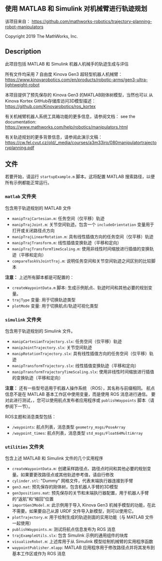 ## 使用 MATLAB 和 Simulink 对机械臂进行轨迹规划

该项目来自：
https://github.com/mathworks-robotics/trajectory-planning-robot-manipulators

Copyright 2019 The MathWorks, Inc.

## Description

此项目包括 MATLAB 和 Simulink 机器人机械手的轨迹生成与评估

所有文件均采用 7 自由度 Kinova Gen3 超轻型机器人机械臂：
https://www.kinovarobotics.com/en/products/robotic-arms/gen3-ultra-lightweight-robot

本项目提供了预先保存的 Kinova Gen3 的MATLAB刚体树模型，当然也可以 从Kinova Kortex GitHub存储库访问3D模型描述：
https://github.com/Kinovarobotics/ros_kortex

有关机械臂机器人系统工具箱功能的更多信息，请参阅文档：
see the documentation: https://www.mathworks.com/help/robotics/manipulators.html

有关轨迹规划的更多背景信息，请参阅此演示文稿：
https://cw.fel.cvut.cz/old/_media/courses/a3m33iro/080manipulatortrajectoryplanning.pdf

## 文件
若要开始，请运行 `startupExample.m` 脚本。这将配置 MATLAB 搜索路径，以便所有示例都能正常运行。

### `matlab` 文件夹
包含用于轨迹规划的 MATLAB 文件

* `manipTrajCartesian.m`: 任务空间（仅平移）轨迹
* `manipTrajJoint.m`: 关节空间轨迹。包含一个 `includeOrientation` 变量用于打开或关闭路径点方向
* `manipTrajLinearRotation.m`: 具有线性插值方向的任务空间（仅平移）轨迹
* `manipTrajTransform.m`: 线性插值变换轨迹（平移和定向）
* `manipTrajTransformTimeScaling.m`: 使用非线性时间缩放进行插值的变换轨迹（平移和定向）
* `compareTaskVsJointTraj.m`: 说明任务空间和关节空间轨迹之间区别的比较脚本

**注意：** 上述所有脚本都是可配置的：
* `createWaypointData.m` 脚本: 生成示例航点、轨迹时间和其他必要的规划变量。
* `trajType` 变量: 用于切换轨迹类型
* `plotMode` 变量: 用于切换航点/轨迹可视化类型

### `simulink` 文件夹
包含用于轨迹规划的 Simulink 文件。

* `manipCartesianTrajectory.slx`: 任务空间（仅平移）轨迹
* `manipJointTrajectory.slx`: 关节空间轨迹
* `manipRotationTrajectory.slx`: 具有线性插值方向的任务空间（仅平移）轨迹
* `manipTransformTrajectory.slx`: 线性插值变换轨迹（平移和定向）
* `manipTransformTrajectoryTimeScaling.slx`: 使用非线性时间缩放进行插值的变换轨迹（平移和定向）

**注意：** 还有一些型号适用于机器人操作系统 （ROS），其名称与前缀相同。 航点信息不是在 MATLAB 基本工作区中使用变量，而是使用 ROS 消息进行通信。 
要对此进行测试，，您可以使用航点发布者应用程序或 `publishWaypoints` 脚本（请参阅下一节）。

ROS主题和消息类型包括：
* `/waypoints`: 航点列表，消息类型 `geometry_msgs/PoseArray`
* `/waypoint_times`: 航点列表，消息类型 `std_msgs/Float64MultiArray`

### `utilities` 文件夹
包含上述 MATLAB 和 Simulink 文件的几个实用程序

* `createWaypointData.m`: 创建采样路径点、路径点时间和其他必要的规划变量。如果要更改路径点或其他轨迹参考值，请自行修改
* `cylinder.stl`: "Dummy" 网格文件，代表末端执行器连接到手臂
* `gen3.mat`: 预先保存的刚体树，包含机器人手臂的3D模型
* `gen3positions.mat`: 预先保存的关节和末端执行器配置，用于机器人手臂的“返航”和“缩回”位置
* `importGen3Model.m`: 此示例用于导入 Kinova Gen3 机械手模型的功能，在此不需要。如果要自己从源 URDF 文件导入新模型，则可以使用它。
* `plotTrajectory.m`: 用于绘制生成的轨迹剖面的实用功能（与 MATLAB 文件一起使用）
* `publishWaypoints.m`: 测试将航点信息发布为 ROS 消息
* `trajExampleUtils.slx`: 包含 Simulink 示例的通用组件的块库
* `visualizeRobot.m`: 上述库用于从 Simulink 模型绘制机械臂的实用程序函数
* `waypointPublisher.mlapp`: MATLAB 应用程序用于修改路径点并将其发布到基本工作区或作为 ROS 消息
